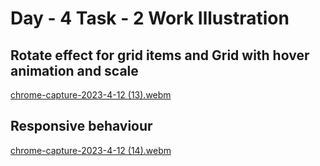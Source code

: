 # Day - 4 Task - 2 Work Illustration

## Rotate effect for grid items and Grid with hover animation and scale 
[chrome-capture-2023-4-12 (13).webm](https://github.com/krithika117/prograd-html-css-js/assets/76687631/5100c061-97e2-42f8-b45d-cc8a8cb9caf8)

## Responsive behaviour
[chrome-capture-2023-4-12 (14).webm](https://github.com/krithika117/prograd-html-css-js/assets/76687631/43a39ab6-a843-44d9-bd6f-850aab4e6af9)
